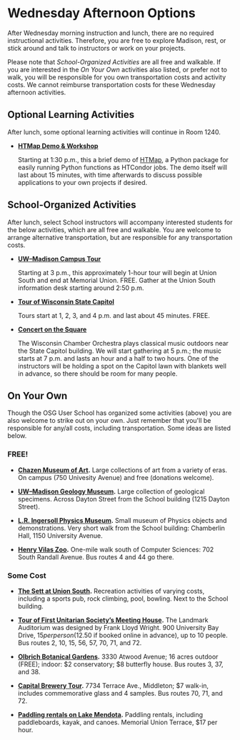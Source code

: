 # Wednesday Afternoon Options

After Wednesday morning instruction and lunch, there are no required instructional activities.  Therefore, you are free
to explore Madison, rest, or stick around and talk to instructors or work on your projects.

Please note that *School-Organized Activities* are all free and walkable.  If you are interested in the *On Your Own*
activities also listed, or prefer not to walk, you will be responsible for you own transportation costs and activity
costs.  We cannot reimburse transportation costs for these Wednesday afternoon activities.

## Optional Learning Activities

After lunch, some optional learning activities will continue in Room 1240.

-   **[HTMap Demo & Workshop](https://github.com/htcondor/htmap)**

    Starting at 1:30 p.m., this a brief demo of [HTMap](https://github.com/htcondor/htmap), 
    a Python package for easily running Python functions as HTCondor jobs.
    The demo itself will last about 15 minutes, 
    with time afterwards to discuss possible applications to your own projects if desired.


## School-Organized Activities

After lunch, select School instructors will accompany interested students for the below activities, which are all free
and walkable.  You are welcome to arrange alternative transportation, but are responsible for any transportation costs.

-   **[UW&ndash;Madison Campus Tour](https://info.wisc.edu/campus-tours/)**

    Starting at 3 p.m., this approximately 1-hour tour will begin at Union South and end at Memorial Union.  FREE.
    Gather at the Union South information desk starting around 2:50 p.m.

-   **[Tour of Wisconsin State Capitol](http://tours.wisconsin.gov/)**

    Tours start at 1, 2, 3, and 4 p.m. and last about 45 minutes.  FREE.  <!-- An instructor will lead a group walk to
    the Capitol after the UW Campus Tour, or just meet at the Capitol main desk before the tour. -->

-   **[Concert on the Square](https://wisconsinchamberorchestra.org/performance-listing/category/concerts-on-the-square/)**

    The Wisconsin Chamber Orchestra plays classical music outdoors near the State Capitol building.  We will start
    gathering at 5 p.m.; the music starts at 7 p.m. and lasts an hour and a half to two hours.  One of the instructors
    will be holding a spot on the Capitol lawn with blankets well in advance, so there should be room for many people.

## On Your Own

Though the OSG User School has organized some activities (above) you are also welcome to strike out on your own.  Just
remember that you'll be responsible for any/all costs, including transportation.  Some ideas are listed below.

### FREE!

-   **[Chazen Museum of Art](https://www.chazen.wisc.edu).** Large collections of art from a variety of eras.  On campus
    (750 Univesity Avenue) and free (donations welcome).

-   **[UW–Madison Geology Museum](https://geoscience.wisc.edu/museum/).** Large collection of geological specimens.
    Across Dayton Street from the School building (1215 Dayton Street).

-   **[L.R. Ingersoll Physics Museum](https://www.physics.wisc.edu/ingersollmuseum).** Small museum of Physics objects
    and demonstrations.  Very short walk from the School building: Chamberlin Hall, 1150 University Avenue.

-   **[Henry Vilas Zoo](https://www.vilaszoo.org/).** One-mile walk south of Computer Sciences: 702 South Randall
    Avenue.  Bus routes 4 and 44 go there.

### Some Cost

-   **[The Sett at Union South](https://union.wisc.edu/visit/union-south/the-sett-at-union-south/).** Recreation
    activities of varying costs, including a sports pub, rock climbing, pool, bowling.  Next to the School building.

-   **[Tour of First Unitarian Society’s Meeting House](https://fusmadison.org/welcome/meeting-house/tours/).** The
    Landmark Auditorium was designed by Frank Lloyd Wright.  900 University Bay Drive, $15 per person ($12.50 if booked
    online in advance), up to 10 people.  Bus routes 2, 10, 15, 56, 57, 70, 71, and 72.

-   **[Olbrich Botanical Gardens](http://www.olbrich.org/).** 3330 Atwood Avenue; 16 acres outdoor (FREE); indoor: $2
    conservatory; $8 butterfly house.  Bus routes 3, 37, and 38.

-   **[Capital Brewery Tour](https://www.capitalbrewery.com).** 7734 Terrace Ave., Middleton; $7 walk-in, includes
    commemorative glass and 4 samples.  Bus routes 70, 71, and 72.

-   **[Paddling rentals on Lake Mendota](https://union.wisc.edu/events-and-activities/outdoor-uw/outdoor-rentals/paddling-rentals/).**
    Paddling rentals, including paddleboards, kayak, and canoes.  Memorial Union Terrace, $17 per hour.
